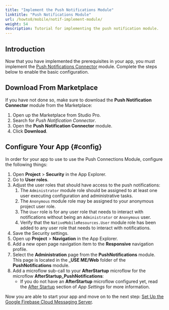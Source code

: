 ```yaml
---
title: "Implement the Push Notifications Module"
linktitle: "Push Notifications Module"
url: /howto8/mobile/notif-implement-module/
weight: 54
description: Tutorial for implementing the push notification module.
---
```


## Introduction

Now that you have implemented the prerequisites in your app, you must implement the [Push Notifications Connector](/appstore/modules/push-notifications/) module. Complete the steps below to enable the basic configuration.

## Download From Marketplace

If you have not done so, make sure to download the **Push Notification Connector** module from the Marketplace:

1. Open up the Marketplace from Studio Pro.
1. Search for *Push Notification Connector*.
1. Open the **Push Notification Connector** module.
1. Click **Download**.

## Configure Your App {#config}

In order for your app to use to use the Push Connections Module, configure the following things:

1. Open **Project** > **Security** in the App Explorer.
1. Go to **User roles**.<br />
1. Adjust the user roles that should have access to the push notifications:<br />
    1. The `Administrator` module role should be assigned to at least one user executing configuration and administrative tasks. <br />
    1. The `Anonymous` module role may be assigned to your anonymous project user role. <br />
    1. The `User` role is for any user role that needs to interact with notifications without being an `Administrator` or `Anonymous` user.
    1. Verify that the `NativeMobileResources.User` module role has been added to any user role that needs to interact with notifications.
1. Save the Security settings.
1. Open up **Project** > **Navigation** in the App Explorer.
1. Add a new open page navigation item to the **Responsive** navigation profile.
1. Select the **Administration** page from the **PushNotifications** module. This page is located in the **_USE ME/Web** folder of the **PushNotifications** module.
1. Add a microflow sub-call to your **AfterStartup** microflow for the microflow **AfterStartup_PushNotifications**:<br />
    * If you do not have an **AfterStartup** microflow configured yet, read the [After Startup](/refguide8/project-settings/#after-startup) section of *App Settings* for more information.

Now you are able to start your app and move on to the next step: [Set Up the Google Firebase Cloud Messaging Server](/howto8/mobile/setting-up-google-firebase-cloud-messaging-server/).

